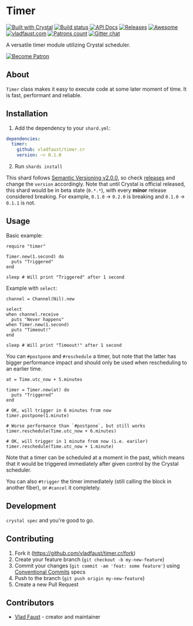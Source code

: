 # Timer

[![Built with Crystal](https://img.shields.io/badge/built%20with-crystal-000000.svg?style=flat-square)](https://crystal-lang.org/)
[![Build status](https://img.shields.io/travis/vladfaust/timer.cr/master.svg?style=flat-square)](https://travis-ci.org/vladfaust/timer.cr)
[![API Docs](https://img.shields.io/badge/api_docs-online-brightgreen.svg?style=flat-square)](https://github.vladfaust.com/timer.cr)
[![Releases](https://img.shields.io/github/release/vladfaust/timer.cr.svg?style=flat-square)](https://github.com/vladfaust/timer.cr/releases)
[![Awesome](https://awesome.re/badge-flat2.svg)](https://github.com/veelenga/awesome-crystal)
[![vladfaust.com](https://img.shields.io/badge/style-.com-lightgrey.svg?longCache=true&style=flat-square&label=vladfaust&colorB=0a83d8)](https://vladfaust.com)
[![Patrons count](https://img.shields.io/badge/dynamic/json.svg?label=patrons&url=https://www.patreon.com/api/user/11296360&query=$.included[0].attributes.patron_count&style=flat-square&colorB=red&maxAge=86400)](https://www.patreon.com/vladfaust)
[![Gitter chat](https://img.shields.io/badge/chat%20on-gitter-green.svg?colorB=ED1965&logo=gitter&style=flat-square)](https://gitter.im/vladfaust/timer.cr)

A versatile timer module utilizing Crystal scheduler.

[![Become Patron](https://vladfaust.com/img/patreon-small.svg)](https://www.patreon.com/vladfaust)

## About

`Timer` class makes it easy to execute code at some later moment of time. It is fast, performant and reliable.

## Installation

1. Add the dependency to your `shard.yml`:

```yaml
dependencies:
  timer:
    github: vladfaust/timer.cr
    version: ~> 0.1.0
```

2. Run `shards install`

This shard follows [Semantic Versioning v2.0.0](http://semver.org/), so check [releases](https://github.com/vladfaust/timer.cr/releases) and change the `version` accordingly. Note that until Crystal is official released, this shard would be in beta state (`0.*.*`), with every **minor** release considered breaking. For example, `0.1.0` → `0.2.0` is breaking and `0.1.0` → `0.1.1` is not.

## Usage

Basic example:

```crystal
require "timer"

Timer.new(1.second) do
  puts "Triggered"
end

sleep # Will print "Triggered" after 1 second
```

Example with `select`:

```crystal
channel = Channel(Nil).new

select
when channel.receive
  puts "Never happens"
when Timer.new(1.second)
  puts "Timeout!"
end

sleep # Will print "Timeout!" after 1 second
```

You can `#postpone` and `#reschedule` a timer, but note that the latter has bigger
performance impact and should only be used when rescheduling to an earlier time.

```crystal
at = Time.utc_now + 5.minutes

timer = Timer.new(at) do
  puts "Triggered"
end

# OK, will trigger in 6 minutes from now
timer.postpone(1.minute)

# Worse performance than `#postpone`, but still works
timer.reschedule(Time.utc_now + 6.minutes)

# OK, will trigger in 1 minute from now (i.e. eariler)
timer.reschedule(Time.utc_now + 1.minute)
```

Note that a timer can be scheduled at a moment in the past, which means that it
would be triggered immediately after given control by the Crystal scheduler.

You can also `#trigger` the timer immediately (still calling the block in
another fiber), or `#cancel` it completely.

## Development

`crystal spec` and you're good to go.

## Contributing

1. Fork it (<https://github.com/vladfaust/timer.cr/fork>)
2. Create your feature branch (`git checkout -b my-new-feature`)
3. Commit your changes (`git commit -am 'feat: some feature'`) using [Conventional Commits](https://www.conventionalcommits.org/en/v1.0.0-beta.3/) specs
4. Push to the branch (`git push origin my-new-feature`)
5. Create a new Pull Request

## Contributors

- [Vlad Faust](https://github.com/vladfaust) - creator and maintainer
